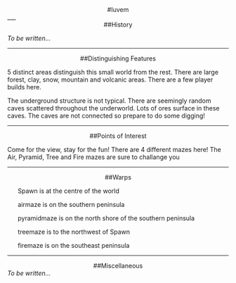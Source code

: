 ---
---
<div style="text-align: center;" markdown="1">
#Iuvem
</div>
___
<div style="text-align: center;" markdown="1">
##History
</div>

<i>To be written...</i>

___
<div style="text-align: center;" markdown="1">
##Distinguishing Features
</div>

<p>5 distinct areas distinguish this small world from the rest. There are large forest, clay, snow, mountain and volcanic areas. There are a few player builds here.</p>

<p>The underground structure is not typical. There are seemingly random caves scattered throughout the underworld. Lots of ores surface in these caves. The caves are not connected so prepare to do some digging!</p>

___
<div style="text-align: center;" markdown="1">
##Points of Interest
</div>

<p>Come for the view, stay for the fun! There are 4 different mazes here! The Air, Pyramid, Tree and Fire mazes are sure to challange you</p>

___
<div style="text-align: center;" markdown="1">
##Warps
</div>

<ul>Spawn is at the centre of the world</ul>
<ul>airmaze is on the southern peninsula</ul>
<ul>pyramidmaze is on the north shore of the southern peninsula</ul>
<ul>treemaze is to the northwest of Spawn</ul>
<ul>firemaze is on the southeast peninsula</ul>

___
<div style="text-align: center;" markdown="1">
##Miscellaneous
</div>
<i>To be written...</i>
